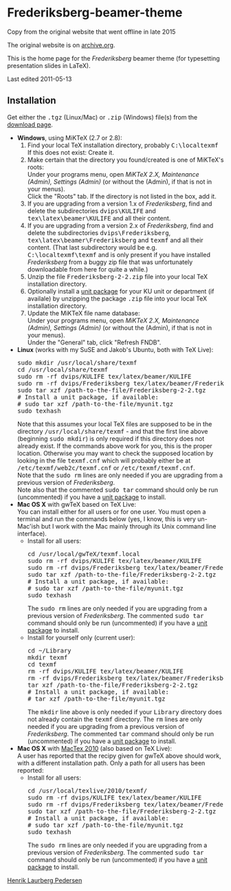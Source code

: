 # Frederiksberg-beamer-theme

Copy from the original website that went offline in late 2015

The original website is on [archive.org](https://web.archive.org/web/20150904031917/http://matdat.life.ku.dk/LaTeX/Frederiksberg/).

<div class="text" id="content">
This is the home page for the <i>Frederiksberg</i> beamer theme
(for typesetting presentation slides in LaTeX).

Last edited 2011-05-13

<h2>Installation</h2>

Get either the <tt>.tgz</tt> (Linux/Mac) or <tt>.zip</tt> (Windows) file(s)
from the <a href="#">download page</a>.

<ul>
<li><b>Windows</b>, using MiKTeX (2.7 or 2.8):
<ol>
<li>Find your local TeX installation directory, probably
<tt>C:\localtexmf</tt><br/>
If this does not exist: Create it.</li>
<li>Make certain that the directory you found/created is one of MiKTeX's
roots:<br/>
Under your programs menu, open <i>MiKTeX 2.X, Maintenance (Admin), Settings
(Admin)</i> (or without the (Admin), if that is not in your menus).<br/>
Click the "Roots" tab. If the directory is not listed in the box, add it.</li>
<li>If you are upgrading from a version 1.x of <i>Frederiksberg</i>,
find and delete the subdirectories <tt>dvips\KULIFE</tt> and
<tt>tex\latex\beamer\KULIFE</tt> and all their content.</li>
<li>If you are upgrading from a version 2.x of <i>Frederiksberg</i>,
find and delete the subdirectories <tt>dvips\Frederiksberg</tt>,
<tt>tex\latex\beamer\Frederiksberg</tt> and <tt>texmf</tt> and all their
content. (That last subdirectory would be e.g. <tt>C:\localtexmf\texmf</tt> and
is only present if you have installed <i>Frederiksberg</i> from a buggy zip
file that was unfortunately downloadable from here for quite a while.)</li>
<li>Unzip the file <tt>Frederiksberg-2-2.zip</tt> file into your
local TeX installation directory.</li>
<li>Optionally install a <a href="units/">unit package</a> for
your KU unit or department (if availale) by unzipping the package <tt>.zip</tt>
file into your local TeX installation directory.</li>
<li>Update the MiKTeX file name database:<br/>
Under your programs menu, open <i>MiKTeX 2.X, Maintenance (Admin), Settings
(Admin)</i> (or without the (Admin), if that is not in your menus).<br/>
Under the "General" tab, click "Refresh FNDB".</li>
</ol>
</li>
<li><b>Linux</b> (works with my SuSE and Jakob's Ubuntu, both with TeX Live):
<pre class="code">
sudo mkdir /usr/local/share/texmf
cd /usr/local/share/texmf
sudo rm -rf dvips/KULIFE tex/latex/beamer/KULIFE
sudo rm -rf dvips/Frederiksberg tex/latex/beamer/Frederiksberg texmf
sudo tar xzf /path-to-the-file/Frederiksberg-2-2.tgz
# Install a unit package, if available:
# sudo tar xzf /path-to-the-file/myunit.tgz
sudo texhash
</pre>
Note that this assumes your local TeX files are supposed to be in the
directory <tt>/usr/local/share/texmf</tt> - and that the first line above
(beginning <tt>sudo mkdir</tt>) is only required if this directory does
not already exist.
If the commands above work for you, this is the proper location.
Otherwise you may want to check the supposed location by looking
in the file <tt>texmf.cnf</tt> which will probably either be at
<tt>/etc/texmf/web2c/texmf.cnf</tt> or <tt>/etc/texmf/texmf.cnf</tt>.
<br/>
Note that the <tt>sudo rm</tt> lines are only needed if you are upgrading
from a previous version of <i>Frederiksberg</i>.
<br/>
Note also that the commented <tt>sudo tar</tt> command should only be run
(uncommented) if you have a <a href="units/">unit package</a> to install.
</li>
<li><b>Mac OS X</b> with gwTeX based on TeX Live:<br/>
You can install either for all users or for one user.
You must open a terminal and run the commands below (yes, I know, this is very
un-Mac'ish but I work with the Mac mainly through its Unix command line
interface).
<ul><li>Install for all users:
<pre class="code">
cd /usr/local/gwTeX/texmf.local
sudo rm -rf dvips/KULIFE tex/latex/beamer/KULIFE
sudo rm -rf dvips/Frederiksberg tex/latex/beamer/Frederiksberg texmf
sudo tar xzf /path-to-the-file/Frederiksberg-2-2.tgz
# Install a unit package, if available:
# sudo tar xzf /path-to-the-file/myunit.tgz
sudo texhash
</pre>
The <tt>sudo rm</tt> lines are only needed if you are upgrading from a previous
version of <i>Frederiksberg</i>.
The commented <tt>sudo tar</tt> command should only be run
(uncommented) if you have a <a href="units/">unit package</a> to install.
</li>
<li>Install for yourself only (current user):
<pre class="code">
cd ~/Library
mkdir texmf
cd texmf
rm -rf dvips/KULIFE tex/latex/beamer/KULIFE
rm -rf dvips/Frederiksberg tex/latex/beamer/Frederiksberg texmf
tar xzf /path-to-the-file/Frederiksberg-2-2.tgz
# Install a unit package, if available:
# tar xzf /path-to-the-file/myunit.tgz
</pre>
The <tt>mkdir</tt> line above is only needed if your <tt>Library</tt>
directory does not already contain the <tt>texmf</tt> directory.
The <tt>rm</tt> lines are only needed if you are upgrading from a previous
version of <i>Frederiksberg</i>.
The commented <tt>tar</tt> command should only be run
(uncommented) if you have a <a href="units/">unit package</a> to install.
</li>
</ul>
</li>

<li><b>Mac OS X</b> with
<a href="https://web.archive.org/web/20150605233943/http://www.tug.org/mactex/">MacTex 2010</a> (also based on TeX Live):<br/>
A user has reported that the recipy given for gwTeX above should work, with
a different installation path. Only a path for all users has been reported:
<ul><li>Install for all users:
<pre class="code">
cd /usr/local/texlive/2010/texmf/
sudo rm -rf dvips/KULIFE tex/latex/beamer/KULIFE
sudo rm -rf dvips/Frederiksberg tex/latex/beamer/Frederiksberg texmf
sudo tar xzf /path-to-the-file/Frederiksberg-2-2.tgz
# Install a unit package, if available:
# sudo tar xzf /path-to-the-file/myunit.tgz
sudo texhash
</pre>
The <tt>sudo rm</tt> lines are only needed if you are upgrading from a previous
version of <i>Frederiksberg</i>.
The commented <tt>sudo tar</tt> command should only be run
(uncommented) if you have a <a href="units/">unit package</a> to install.
</li>
</ul>
</li>
</ul>
</div>
<a href="http://www.math.ku.dk/~henrikp/" title="Henrik's home page">Henrik Laurberg Pedersen</a>&nbsp;<a 
</div>
